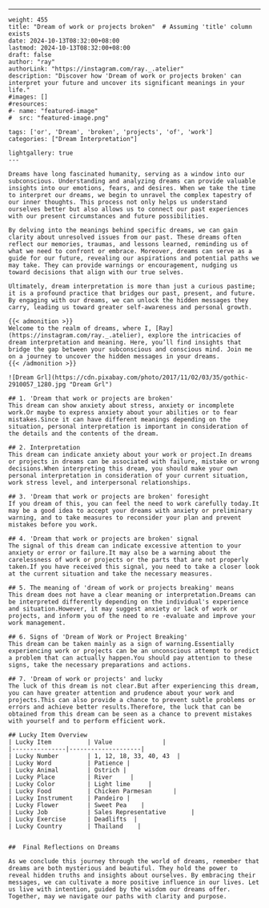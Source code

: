 ---
    weight: 455
    title: "Dream of work or projects broken"  # Assuming 'title' column exists
    date: 2024-10-13T08:32:00+08:00
    lastmod: 2024-10-13T08:32:00+08:00
    draft: false
    author: "ray"
    authorLink: "https://instagram.com/ray._.atelier"
    description: "Discover how 'Dream of work or projects broken' can interpret your future and uncover its significant meanings in your life."
    #images: []
    #resources:
    #- name: "featured-image"
    #  src: "featured-image.png"
    
    tags: ['or', 'Dream', 'broken', 'projects', 'of', 'work']
    categories: ["Dream Interpretation"]
    
    lightgallery: true
    ---
    
    Dreams have long fascinated humanity, serving as a window into our subconscious. Understanding and analyzing dreams can provide valuable insights into our emotions, fears, and desires. When we take the time to interpret our dreams, we begin to unravel the complex tapestry of our inner thoughts. This process not only helps us understand ourselves better but also allows us to connect our past experiences with our present circumstances and future possibilities.
    
    By delving into the meanings behind specific dreams, we can gain clarity about unresolved issues from our past. These dreams often reflect our memories, traumas, and lessons learned, reminding us of what we need to confront or embrace. Moreover, dreams can serve as a guide for our future, revealing our aspirations and potential paths we may take. They can provide warnings or encouragement, nudging us toward decisions that align with our true selves.
    
    Ultimately, dream interpretation is more than just a curious pastime; it is a profound practice that bridges our past, present, and future. By engaging with our dreams, we can unlock the hidden messages they carry, leading us toward greater self-awareness and personal growth.
    
    {{< admonition >}}
    Welcome to the realm of dreams, where I, [Ray](https://instagram.com/ray._.atelier), explore the intricacies of dream interpretation and meaning. Here, you’ll find insights that bridge the gap between your subconscious and conscious mind. Join me on a journey to uncover the hidden messages in your dreams.
    {{< /admonition >}}
    
    ![Dream Grl](https://cdn.pixabay.com/photo/2017/11/02/03/35/gothic-2910057_1280.jpg "Dream Grl")
    
    ## 1. 'Dream that work or projects are broken'
    This dream can show anxiety about stress, anxiety or incomplete work.Or maybe to express anxiety about your abilities or to fear mistakes.Since it can have different meanings depending on the situation, personal interpretation is important in consideration of the details and the contents of the dream.
    
    ## 2. Interpretation
    This dream can indicate anxiety about your work or project.In dreams or projects in dreams can be associated with failure, mistake or wrong decisions.When interpreting this dream, you should make your own personal interpretation in consideration of your current situation, work stress level, and interpersonal relationships.
    
    ## 3. 'Dream that work or projects are broken' foresight
    If you dream of this, you can feel the need to work carefully today.It may be a good idea to accept your dreams with anxiety or preliminary warning, and to take measures to reconsider your plan and prevent mistakes before you work.
    
    ## 4. 'Dream that work or projects are broken' signal
    The signal of this dream can indicate excessive attention to your anxiety or error or failure.It may also be a warning about the carelessness of work or projects or the parts that are not properly taken.If you have received this signal, you need to take a closer look at the current situation and take the necessary measures.
    
    ## 5. The meaning of 'dream of work or projects breaking' means
    This dream does not have a clear meaning or interpretation.Dreams can be interpreted differently depending on the individual's experience and situation.However, it may suggest anxiety or lack of work or projects, and inform you of the need to re -evaluate and improve your work management.
    
    ## 6. Signs of 'Dream of Work or Project Breaking'
    This dream can be taken mainly as a sign of warning.Essentially experiencing work or projects can be an unconscious attempt to predict a problem that can actually happen.You should pay attention to these signs, take the necessary preparations and actions.
    
    ## 7. 'Dream of work or projects' and lucky
    The luck of this dream is not clear.But after experiencing this dream, you can have greater attention and prudence about your work and projects.This can also provide a chance to prevent subtle problems or errors and achieve better results.Therefore, the luck that can be obtained from this dream can be seen as a chance to prevent mistakes with yourself and to perform efficient work.
    
    ## Lucky Item Overview
    | Lucky Item          | Value              |
    |---------------|--------------------|
    | Lucky Number        | 1, 12, 18, 33, 40, 43  |
    | Lucky Word          | Patience |
    | Lucky Animal        | Ostrich |
    | Lucky Place         | River     |
    | Lucky Color         | Light lime     |
    | Lucky Food          | Chicken Parmesan      |
    | Lucky Instrument    | Pandeiro |
    | Lucky Flower        | Sweet Pea    |
    | Lucky Job           | Sales Representative       |
    | Lucky Exercise      | Deadlifts  |
    | Lucky Country       | Thailand    |
    
    
    ##  Final Reflections on Dreams
    
    As we conclude this journey through the world of dreams, remember that dreams are both mysterious and beautiful. They hold the power to reveal hidden truths and insights about ourselves. By embracing their messages, we can cultivate a more positive influence in our lives. Let us live with intention, guided by the wisdom our dreams offer. Together, may we navigate our paths with clarity and purpose.
    